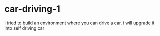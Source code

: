 # car-driving-1
i tried to build an environment where you can drive a car. i will upgrade it into self driving car
